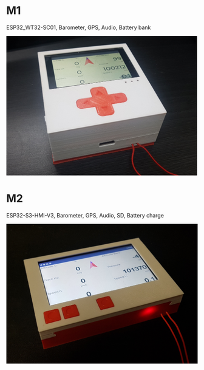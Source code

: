 # M1
ESP32_WT32-SC01, Barometer, GPS, Audio, Battery bank

<img src="doc/m1-working.png" width="720">

# M2
ESP32-S3-HMI-V3, Barometer, GPS, Audio, SD, Battery charge

<img src="doc/m2-working.jpg" width="720">
